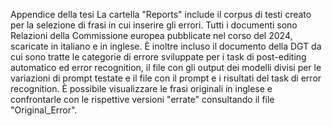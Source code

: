 Appendice della tesi
La cartella "Reports" include il corpus di testi creato per la selezione di frasi in cui inserire gli errori. Tutti i documenti sono Relazioni della Commissione europea pubblicate nel corso del 2024, scaricate in italiano e in inglese.
È inoltre incluso il documento della DGT da cui sono tratte le categorie di errore sviluppate per i task di post-editing automatico ed error recognition, il file con gli output dei modelli divisi per le variazioni di prompt testate e il file con il prompt e i risultati del task di error recognition. È possibile visualizzare le frasi originali in inglese e confrontarle con le rispettive versioni "errate" consultando il file "Original_Error".
